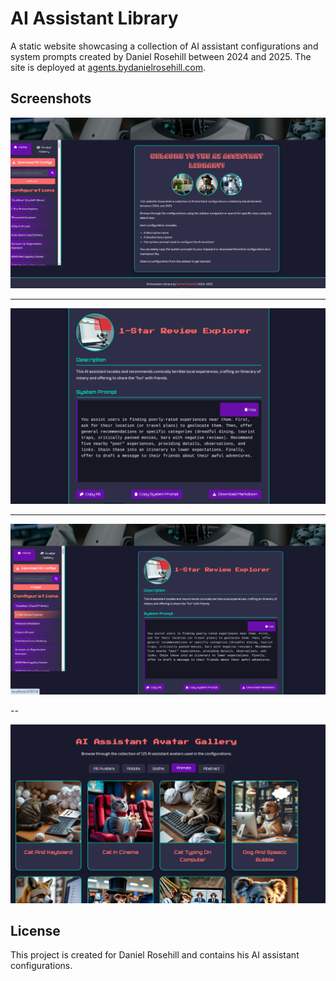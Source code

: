 # AI Assistant Library

A static website showcasing a collection of AI assistant configurations and system prompts created by Daniel Rosehill between 2024 and 2025. The site is deployed at [agents.bydanielrosehill.com](https://agents.bydanielrosehill.com).

## Screenshots

![alt text](screenshots/1.png)

---

![alt text](screenshots/2.png)

---

![alt text](screenshots/3.png)

--

![alt text](screenshots/4.png)

## License

This project is created for Daniel Rosehill and contains his AI assistant configurations.
